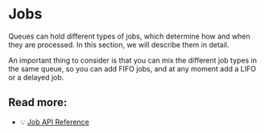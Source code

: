 # Jobs

Queues can hold different types of jobs, which determine how and when they are processed. In this section, we will describe them in detail.

An important thing to consider is that you can mix the different job types in the same queue, so you can add FIFO jobs, and at any moment add a LIFO or a delayed job.

## Read more:

- 💡 [Job API Reference](https://api.docs.bullmq.io/classes/v4.Job.html)
